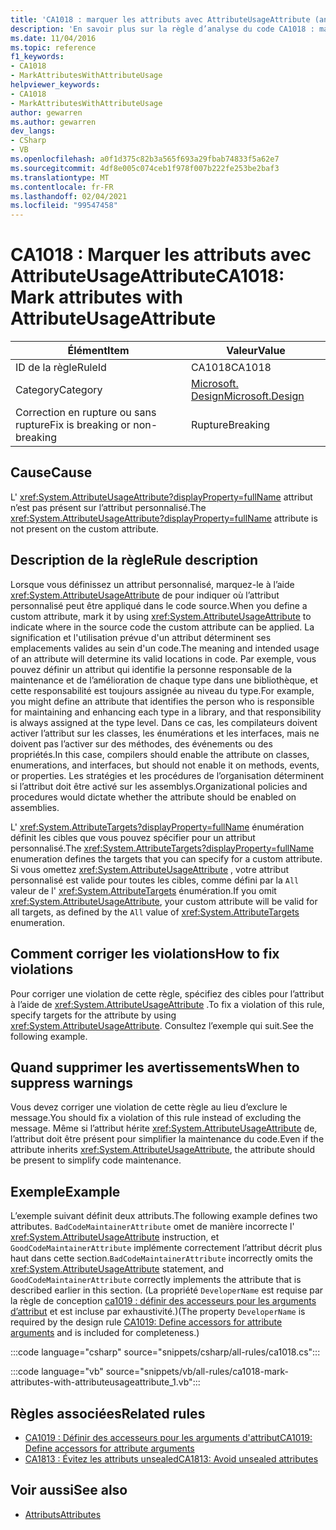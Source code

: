 ```yaml
---
title: 'CA1018 : marquer les attributs avec AttributeUsageAttribute (analyse du code)'
description: 'En savoir plus sur la règle d’analyse du code CA1018 : marquer les attributs avec AttributeUsageAttribute'
ms.date: 11/04/2016
ms.topic: reference
f1_keywords:
- CA1018
- MarkAttributesWithAttributeUsage
helpviewer_keywords:
- CA1018
- MarkAttributesWithAttributeUsage
author: gewarren
ms.author: gewarren
dev_langs:
- CSharp
- VB
ms.openlocfilehash: a0f1d375c82b3a565f693a29fbab74833f5a62e7
ms.sourcegitcommit: 4df8e005c074ceb1f978f007b222fe253be2baf3
ms.translationtype: MT
ms.contentlocale: fr-FR
ms.lasthandoff: 02/04/2021
ms.locfileid: "99547458"
---
```

# <a name="ca1018-mark-attributes-with-attributeusageattribute"></a><span data-ttu-id="17562-103">CA1018 : Marquer les attributs avec AttributeUsageAttribute</span><span class="sxs-lookup"><span data-stu-id="17562-103">CA1018: Mark attributes with AttributeUsageAttribute</span></span>

| <span data-ttu-id="17562-104">Élément</span><span class="sxs-lookup"><span data-stu-id="17562-104">Item</span></span>                                     | <span data-ttu-id="17562-105">Valeur</span><span class="sxs-lookup"><span data-stu-id="17562-105">Value</span></span>            |
|------------------------------------------|------------------|
| <span data-ttu-id="17562-106">ID de la règle</span><span class="sxs-lookup"><span data-stu-id="17562-106">RuleId</span></span>                                   | <span data-ttu-id="17562-107">CA1018</span><span class="sxs-lookup"><span data-stu-id="17562-107">CA1018</span></span>           |
| <span data-ttu-id="17562-108">Category</span><span class="sxs-lookup"><span data-stu-id="17562-108">Category</span></span>                                 | [<span data-ttu-id="17562-109">Microsoft. Design</span><span class="sxs-lookup"><span data-stu-id="17562-109">Microsoft.Design</span></span>](design-warnings.md) |
| <span data-ttu-id="17562-110">Correction en rupture ou sans rupture</span><span class="sxs-lookup"><span data-stu-id="17562-110">Fix is breaking or non-breaking</span></span> | <span data-ttu-id="17562-111">Rupture</span><span class="sxs-lookup"><span data-stu-id="17562-111">Breaking</span></span>         |

## <a name="cause"></a><span data-ttu-id="17562-112">Cause</span><span class="sxs-lookup"><span data-stu-id="17562-112">Cause</span></span>

<span data-ttu-id="17562-113">L' <xref:System.AttributeUsageAttribute?displayProperty=fullName> attribut n’est pas présent sur l’attribut personnalisé.</span><span class="sxs-lookup"><span data-stu-id="17562-113">The <xref:System.AttributeUsageAttribute?displayProperty=fullName> attribute is not present on the custom attribute.</span></span>

## <a name="rule-description"></a><span data-ttu-id="17562-114">Description de la règle</span><span class="sxs-lookup"><span data-stu-id="17562-114">Rule description</span></span>

<span data-ttu-id="17562-115">Lorsque vous définissez un attribut personnalisé, marquez-le à l’aide <xref:System.AttributeUsageAttribute> de pour indiquer où l’attribut personnalisé peut être appliqué dans le code source.</span><span class="sxs-lookup"><span data-stu-id="17562-115">When you define a custom attribute, mark it by using <xref:System.AttributeUsageAttribute> to indicate where in the source code the custom attribute can be applied.</span></span> <span data-ttu-id="17562-116">La signification et l'utilisation prévue d'un attribut déterminent ses emplacements valides au sein d'un code.</span><span class="sxs-lookup"><span data-stu-id="17562-116">The meaning and intended usage of an attribute will determine its valid locations in code.</span></span> <span data-ttu-id="17562-117">Par exemple, vous pouvez définir un attribut qui identifie la personne responsable de la maintenance et de l’amélioration de chaque type dans une bibliothèque, et cette responsabilité est toujours assignée au niveau du type.</span><span class="sxs-lookup"><span data-stu-id="17562-117">For example, you might define an attribute that identifies the person who is responsible for maintaining and enhancing each type in a library, and that responsibility is always assigned at the type level.</span></span> <span data-ttu-id="17562-118">Dans ce cas, les compilateurs doivent activer l’attribut sur les classes, les énumérations et les interfaces, mais ne doivent pas l’activer sur des méthodes, des événements ou des propriétés.</span><span class="sxs-lookup"><span data-stu-id="17562-118">In this case, compilers should enable the attribute on classes, enumerations, and interfaces, but should not enable it on methods, events, or properties.</span></span> <span data-ttu-id="17562-119">Les stratégies et les procédures de l’organisation déterminent si l’attribut doit être activé sur les assemblys.</span><span class="sxs-lookup"><span data-stu-id="17562-119">Organizational policies and procedures would dictate whether the attribute should be enabled on assemblies.</span></span>

<span data-ttu-id="17562-120">L' <xref:System.AttributeTargets?displayProperty=fullName> énumération définit les cibles que vous pouvez spécifier pour un attribut personnalisé.</span><span class="sxs-lookup"><span data-stu-id="17562-120">The <xref:System.AttributeTargets?displayProperty=fullName> enumeration defines the targets that you can specify for a custom attribute.</span></span> <span data-ttu-id="17562-121">Si vous omettez <xref:System.AttributeUsageAttribute> , votre attribut personnalisé est valide pour toutes les cibles, comme défini par la `All` valeur de l' <xref:System.AttributeTargets> énumération.</span><span class="sxs-lookup"><span data-stu-id="17562-121">If you omit <xref:System.AttributeUsageAttribute>, your custom attribute will be valid for all targets, as defined by the `All` value of <xref:System.AttributeTargets> enumeration.</span></span>

## <a name="how-to-fix-violations"></a><span data-ttu-id="17562-122">Comment corriger les violations</span><span class="sxs-lookup"><span data-stu-id="17562-122">How to fix violations</span></span>

<span data-ttu-id="17562-123">Pour corriger une violation de cette règle, spécifiez des cibles pour l’attribut à l’aide de <xref:System.AttributeUsageAttribute> .</span><span class="sxs-lookup"><span data-stu-id="17562-123">To fix a violation of this rule, specify targets for the attribute by using <xref:System.AttributeUsageAttribute>.</span></span> <span data-ttu-id="17562-124">Consultez l’exemple qui suit.</span><span class="sxs-lookup"><span data-stu-id="17562-124">See the following example.</span></span>

## <a name="when-to-suppress-warnings"></a><span data-ttu-id="17562-125">Quand supprimer les avertissements</span><span class="sxs-lookup"><span data-stu-id="17562-125">When to suppress warnings</span></span>

<span data-ttu-id="17562-126">Vous devez corriger une violation de cette règle au lieu d’exclure le message.</span><span class="sxs-lookup"><span data-stu-id="17562-126">You should fix a violation of this rule instead of excluding the message.</span></span> <span data-ttu-id="17562-127">Même si l’attribut hérite <xref:System.AttributeUsageAttribute> de, l’attribut doit être présent pour simplifier la maintenance du code.</span><span class="sxs-lookup"><span data-stu-id="17562-127">Even if the attribute inherits <xref:System.AttributeUsageAttribute>, the attribute should be present to simplify code maintenance.</span></span>

## <a name="example"></a><span data-ttu-id="17562-128">Exemple</span><span class="sxs-lookup"><span data-stu-id="17562-128">Example</span></span>

<span data-ttu-id="17562-129">L’exemple suivant définit deux attributs.</span><span class="sxs-lookup"><span data-stu-id="17562-129">The following example defines two attributes.</span></span> <span data-ttu-id="17562-130">`BadCodeMaintainerAttribute` omet de manière incorrecte l' <xref:System.AttributeUsageAttribute> instruction, et `GoodCodeMaintainerAttribute` implémente correctement l’attribut décrit plus haut dans cette section.</span><span class="sxs-lookup"><span data-stu-id="17562-130">`BadCodeMaintainerAttribute` incorrectly omits the <xref:System.AttributeUsageAttribute> statement, and `GoodCodeMaintainerAttribute` correctly implements the attribute that is described earlier in this section.</span></span> <span data-ttu-id="17562-131">(La propriété `DeveloperName` est requise par la règle de conception [ca1019 : définir des accesseurs pour les arguments d’attribut](ca1019.md) et est incluse par exhaustivité.)</span><span class="sxs-lookup"><span data-stu-id="17562-131">(The property `DeveloperName` is required by the design rule [CA1019: Define accessors for attribute arguments](ca1019.md) and is included for completeness.)</span></span>

:::code language="csharp" source="snippets/csharp/all-rules/ca1018.cs":::

:::code language="vb" source="snippets/vb/all-rules/ca1018-mark-attributes-with-attributeusageattribute_1.vb":::

## <a name="related-rules"></a><span data-ttu-id="17562-132">Règles associées</span><span class="sxs-lookup"><span data-stu-id="17562-132">Related rules</span></span>

- [<span data-ttu-id="17562-133">CA1019 : Définir des accesseurs pour les arguments d'attribut</span><span class="sxs-lookup"><span data-stu-id="17562-133">CA1019: Define accessors for attribute arguments</span></span>](ca1019.md)
- [<span data-ttu-id="17562-134">CA1813 : Évitez les attributs unsealed</span><span class="sxs-lookup"><span data-stu-id="17562-134">CA1813: Avoid unsealed attributes</span></span>](ca1813.md)

## <a name="see-also"></a><span data-ttu-id="17562-135">Voir aussi</span><span class="sxs-lookup"><span data-stu-id="17562-135">See also</span></span>

- [<span data-ttu-id="17562-136">Attributs</span><span class="sxs-lookup"><span data-stu-id="17562-136">Attributes</span></span>](../../../standard/design-guidelines/attributes.md)
